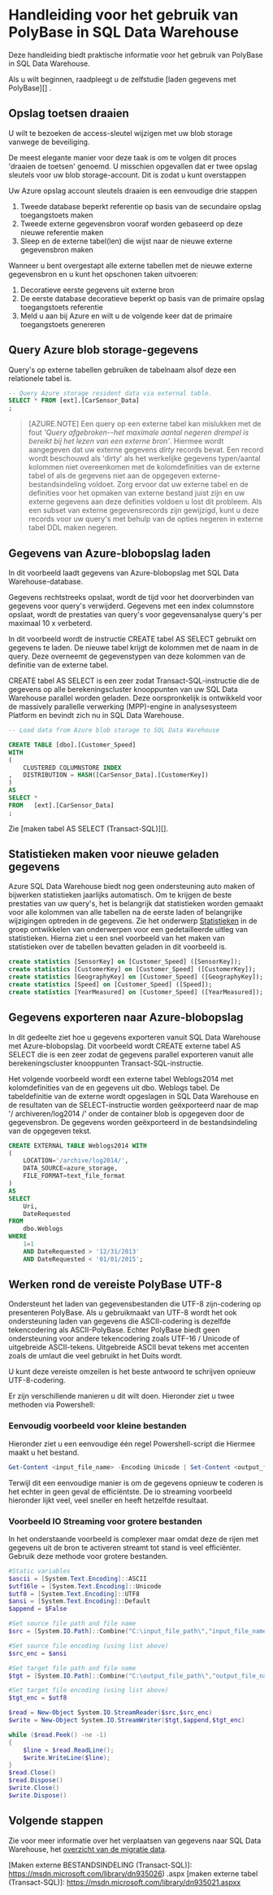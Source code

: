 <properties
   pageTitle="Handleiding voor het gebruik van PolyBase in SQL Data Warehouse | Microsoft Azure"
   description="Richtlijnen en aanbevelingen voor het gebruik van PolyBase in SQL Data Warehouse scenario's."
   services="sql-data-warehouse"
   documentationCenter="NA"
   authors="ckarst"
   manager="barbkess"
   editor=""/>

<tags
   ms.service="sql-data-warehouse"
   ms.devlang="NA"
   ms.topic="article"
   ms.tgt_pltfrm="NA"
   ms.workload="data-services"
   ms.date="06/30/2016"
   ms.author="cakarst;barbkess;sonyama"/>


# <a name="guide-for-using-polybase-in-sql-data-warehouse"></a>Handleiding voor het gebruik van PolyBase in SQL Data Warehouse

Deze handleiding biedt praktische informatie voor het gebruik van PolyBase in SQL Data Warehouse.

Als u wilt beginnen, raadpleegt u de zelfstudie [laden gegevens met PolyBase][] .


## <a name="rotating-storage-keys"></a>Opslag toetsen draaien

U wilt te bezoeken de access-sleutel wijzigen met uw blob storage vanwege de beveiliging.

De meest elegante manier voor deze taak is om te volgen dit proces 'draaien de toetsen' genoemd. U misschien opgevallen dat er twee opslag sleutels voor uw blob storage-account. Dit is zodat u kunt overstappen

Uw Azure opslag account sleutels draaien is een eenvoudige drie stappen

1. Tweede database beperkt referentie op basis van de secundaire opslag toegangstoets maken
2. Tweede externe gegevensbron vooraf worden gebaseerd op deze nieuwe referentie maken
3. Sleep en de externe tabel(len) die wijst naar de nieuwe externe gegevensbron maken

Wanneer u bent overgestapt alle externe tabellen met de nieuwe externe gegevensbron en u kunt het opschonen taken uitvoeren:

1. Decoratieve eerste gegevens uit externe bron
2. De eerste database decoratieve beperkt op basis van de primaire opslag toegangstoets referentie
3. Meld u aan bij Azure en wilt u de volgende keer dat de primaire toegangstoets genereren

## <a name="query-azure-blob-storage-data"></a>Query Azure blob storage-gegevens
Query's op externe tabellen gebruiken de tabelnaam alsof deze een relationele tabel is.

```sql
-- Query Azure storage resident data via external table.
SELECT * FROM [ext].[CarSensor_Data]
;
```

> [AZURE.NOTE] Een query op een externe tabel kan mislukken met de fout *'Query afgebroken--het maximale aantal negeren drempel is bereikt bij het lezen van een externe bron'*. Hiermee wordt aangegeven dat uw externe gegevens *dirty* records bevat. Een record wordt beschouwd als 'dirty' als het werkelijke gegevens typen/aantal kolommen niet overeenkomen met de kolomdefinities van de externe tabel of als de gegevens niet aan de opgegeven externe-bestandsindeling voldoet. Zorg ervoor dat uw externe tabel en de definities voor het opmaken van externe bestand juist zijn en uw externe gegevens aan deze definities voldoen u lost dit probleem. Als een subset van externe gegevensrecords zijn gewijzigd, kunt u deze records voor uw query's met behulp van de opties negeren in externe tabel DDL maken negeren.


## <a name="load-data-from-azure-blob-storage"></a>Gegevens van Azure-blobopslag laden
In dit voorbeeld laadt gegevens van Azure-blobopslag met SQL Data Warehouse-database.

Gegevens rechtstreeks opslaat, wordt de tijd voor het doorverbinden van gegevens voor query's verwijderd. Gegevens met een index columnstore opslaat, wordt de prestaties van query's voor gegevensanalyse query's per maximaal 10 x verbeterd.

In dit voorbeeld wordt de instructie CREATE tabel AS SELECT gebruikt om gegevens te laden. De nieuwe tabel krijgt de kolommen met de naam in de query. Deze overneemt de gegevenstypen van deze kolommen van de definitie van de externe tabel.

CREATE tabel AS SELECT is een zeer zodat Transact-SQL-instructie die de gegevens op alle berekeningscluster knooppunten van uw SQL Data Warehouse parallel worden geladen.  Deze oorspronkelijk is ontwikkeld voor de massively parallelle verwerking (MPP)-engine in analysesysteem Platform en bevindt zich nu in SQL Data Warehouse.

```sql
-- Load data from Azure blob storage to SQL Data Warehouse

CREATE TABLE [dbo].[Customer_Speed]
WITH
(   
    CLUSTERED COLUMNSTORE INDEX
,   DISTRIBUTION = HASH([CarSensor_Data].[CustomerKey])
)
AS
SELECT *
FROM   [ext].[CarSensor_Data]
;
```

Zie [maken tabel AS SELECT (Transact-SQL)][].

## <a name="create-statistics-on-newly-loaded-data"></a>Statistieken maken voor nieuwe geladen gegevens

Azure SQL Data Warehouse biedt nog geen ondersteuning auto maken of bijwerken statistieken jaarlijks automatisch.  Om te krijgen de beste prestaties van uw query's, het is belangrijk dat statistieken worden gemaakt voor alle kolommen van alle tabellen na de eerste laden of belangrijke wijzigingen optreden in de gegevens.  Zie het onderwerp [Statistieken][] in de groep ontwikkelen van onderwerpen voor een gedetailleerde uitleg van statistieken.  Hierna ziet u een snel voorbeeld van het maken van statistieken over de tabellen bevatten geladen in dit voorbeeld is.

```sql
create statistics [SensorKey] on [Customer_Speed] ([SensorKey]);
create statistics [CustomerKey] on [Customer_Speed] ([CustomerKey]);
create statistics [GeographyKey] on [Customer_Speed] ([GeographyKey]);
create statistics [Speed] on [Customer_Speed] ([Speed]);
create statistics [YearMeasured] on [Customer_Speed] ([YearMeasured]);
```

## <a name="export-data-to-azure-blob-storage"></a>Gegevens exporteren naar Azure-blobopslag
In dit gedeelte ziet hoe u gegevens exporteren vanuit SQL Data Warehouse met Azure-blobopslag. Dit voorbeeld wordt CREATE externe tabel AS SELECT die is een zeer zodat de gegevens parallel exporteren vanuit alle berekeningscluster knooppunten Transact-SQL-instructie.

Het volgende voorbeeld wordt een externe tabel Weblogs2014 met kolomdefinities van de en gegevens uit dbo. Weblogs tabel. De tabeldefinitie van de externe wordt opgeslagen in SQL Data Warehouse en de resultaten van de SELECT-instructie worden geëxporteerd naar de map '/ archiveren/log2014 /' onder de container blob is opgegeven door de gegevensbron. De gegevens worden geëxporteerd in de bestandsindeling van de opgegeven tekst.

```sql
CREATE EXTERNAL TABLE Weblogs2014 WITH
(
    LOCATION='/archive/log2014/',
    DATA_SOURCE=azure_storage,
    FILE_FORMAT=text_file_format
)
AS
SELECT
    Uri,
    DateRequested
FROM
    dbo.Weblogs
WHERE
    1=1
    AND DateRequested > '12/31/2013'
    AND DateRequested < '01/01/2015';
```


## <a name="working-around-the-polybase-utf-8-requirement"></a>Werken rond de vereiste PolyBase UTF-8
Ondersteunt het laden van gegevensbestanden die UTF-8 zijn-codering op presenteren PolyBase. Als u gebruikmaakt van UTF-8 wordt het ook ondersteuning laden van gegevens die ASCII-codering is dezelfde tekencodering als ASCII-PolyBase. Echter PolyBase biedt geen ondersteuning voor andere tekencodering zoals UTF-16 / Unicode of uitgebreide ASCII-tekens. Uitgebreide ASCII bevat tekens met accenten zoals de umlaut die veel gebruikt in het Duits wordt.

U kunt deze vereiste omzeilen is het beste antwoord te schrijven opnieuw UTF-8-codering.

Er zijn verschillende manieren u dit wilt doen. Hieronder ziet u twee methoden via Powershell:

### <a name="simple-example-for-small-files"></a>Eenvoudig voorbeeld voor kleine bestanden

Hieronder ziet u een eenvoudige één regel Powershell-script die Hiermee maakt u het bestand.

```PowerShell
Get-Content <input_file_name> -Encoding Unicode | Set-Content <output_file_name> -Encoding utf8
```

Terwijl dit een eenvoudige manier is om de gegevens opnieuw te coderen is het echter in geen geval de efficiëntste. De io streaming voorbeeld hieronder lijkt veel, veel sneller en heeft hetzelfde resultaat.

### <a name="io-streaming-example-for-larger-files"></a>Voorbeeld IO Streaming voor grotere bestanden

In het onderstaande voorbeeld is complexer maar omdat deze de rijen met gegevens uit de bron te activeren streamt tot stand is veel efficiënter. Gebruik deze methode voor grotere bestanden.

```PowerShell
#Static variables
$ascii = [System.Text.Encoding]::ASCII
$utf16le = [System.Text.Encoding]::Unicode
$utf8 = [System.Text.Encoding]::UTF8
$ansi = [System.Text.Encoding]::Default
$append = $False

#Set source file path and file name
$src = [System.IO.Path]::Combine("C:\input_file_path\","input_file_name.txt")

#Set source file encoding (using list above)
$src_enc = $ansi

#Set target file path and file name
$tgt = [System.IO.Path]::Combine("C:\output_file_path\","output_file_name.txt")

#Set target file encoding (using list above)
$tgt_enc = $utf8

$read = New-Object System.IO.StreamReader($src,$src_enc)
$write = New-Object System.IO.StreamWriter($tgt,$append,$tgt_enc)

while ($read.Peek() -ne -1)
{
    $line = $read.ReadLine();
    $write.WriteLine($line);
}
$read.Close()
$read.Dispose()
$write.Close()
$write.Dispose()
```

## <a name="next-steps"></a>Volgende stappen
Zie voor meer informatie over het verplaatsen van gegevens naar SQL Data Warehouse, het [overzicht van de migratie data][].

<!--Image references-->

<!--Article references-->
[Load data with bcp]: ./sql-data-warehouse-load-with-bcp.md
[Gegevens met PolyBase laden]: ./sql-data-warehouse-get-started-load-with-polybase.md
[Statistieken]: ./sql-data-warehouse-tables-statistics.md
[overzicht van de migratie Data]: ./sql-data-warehouse-overview-migrate.md

<!--MSDN references-->
[supported source/sink]: https://msdn.microsoft.com/library/dn894007.aspx
[copy activity]: https://msdn.microsoft.com/library/dn835035.aspx
[SQL Server destination adapter]: https://msdn.microsoft.com/library/ms141095.aspx
[SSIS]: https://msdn.microsoft.com/library/ms141026.aspx

[CREATE EXTERNAL DATA SOURCE (Transact-SQL)]: https://msdn.microsoft.com/library/dn935022.aspx
[Maken externe BESTANDSINDELING (Transact-SQL)]: https://msdn.microsoft.com/library/dn935026) .aspx [maken externe tabel (Transact-SQL)]: https://msdn.microsoft.com/library/dn935021.aspxx

[DROP EXTERNAL DATA SOURCE (Transact-SQL)]: https://msdn.microsoft.com/library/mt146367.aspx
[DROP EXTERNAL FILE FORMAT (Transact-SQL)]: https://msdn.microsoft.com/library/mt146379.aspx
[DROP EXTERNAL TABLE (Transact-SQL)]: https://msdn.microsoft.com/library/mt130698.aspx

[TABEL als selecteren (Transact-SQL) maken]: https://msdn.microsoft.com/library/mt204041.aspx
[INSERT...SELECT (Transact-SQL)]: https://msdn.microsoft.com/library/ms174335.aspx
[CREATE MASTER KEY (Transact-SQL)]: https://msdn.microsoft.com/library/ms174382.aspx
[CREATE CREDENTIAL (Transact-SQL)]: https://msdn.microsoft.com/library/ms189522.aspx
[CREATE DATABASE SCOPED CREDENTIAL (Transact-SQL)]: https://msdn.microsoft.com/library/mt270260.aspx
[DROP CREDENTIAL (Transact-SQL)]: https://msdn.microsoft.com/library/ms189450.aspx

<!-- External Links -->
